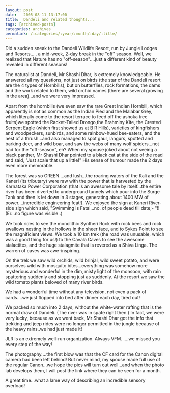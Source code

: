 ```yaml
---
layout: post
date:	2005-08-11 13:17:00
title:  Dandeli and related thoughts...
tags: [archived-posts]
categories: archives
permalink: /:categories/:year/:month/:day/:title/
---
```

Did a sudden sneak to the Dandeli Wildlife Resort, run by Jungle Lodges and Resorts..... a mid-week, 2-day break in the "off" season. Well, we realized that Nature has no "off-season"....just a different kind of beauty revealed in different seasons!

The naturalist at Dandeli, Mr Shashi Dhar, is extremely knowledgeable. He answered all my questions, not just on birds (the star of the Dandeli resort are the 4 types of Hornbills), but on butterflies, rock formations, the dams and the work related to them, wild orchid names (there are several growing in the area)...and we were very impressed.

Apart from the hornbills (we even saw the rare Great Indian Hornbill, which apparently is not as common as the Indian Pied and the Malabar Grey, which literally come to the resort terrace to feed off the ashoka tree fruits)we spotted the Racket-Tailed Drongo,the Brahminy Kite, the Crested Serpent Eagle (which <LJ user="Kalyan"> first showed us at B R Hills), varieties of kingfishers and woodpeckers, sunbirds, and some rainbow-hued bee-eaters, and the nest of a thrush...and also managed to spot gaur, langurs, spotted and barking deer, and wild boar, and saw the webs of many wolf spiders...not bad for the "off-season", eh? When my spouse joked about not seeing a black panther, Mr Shashi Dhar pointed to a black cat at the side of the road and said, "Just scale that up a little!" His sense of humour made the 2 days even more memorable.

The forest was so GREEN....and lush...the roaring waters of the Kali and the Kaneri (its tributary) were raw with the power that is harvested by the Karnataka Power Corporation (that is an awesome tale by itself...the entire river has been diverted to underground tunnels which pour into the Surge Tank and then is let down in 3 stages, generating about 1400 MW of power....incredible engineering feat!). We enjoyed the sign at Kaneri River-side sign  which said, "Swimming is Fatal...no. of people dead till date;- "!! (Er...no figure was visible..)

 We took rides to see the monolithic Syntheri Rock with rock bees and rock swallows nesting in the hollows in the sheer face, and to Sykes Point to see the magnificient views. We took a 10 km trek (the road was unusable, which was a good thing for us!) to the Cavala Caves to see the awesome stalactites, and the huge stalagmite that is revered as a Shiva Linga. The warren of caves was awe-inspiring. 

On the trek we saw wild orchids, wild brinjal, wild sweet potato, and were ourselves wild with mosquito bites...everything was somehow more mysterious and wonderful in the dim, misty light of the monsoon, with rain spattering suddenly and stopping just as suddenly. At the resort we saw the wild tomato plants beloved of many river birds.

We had a wonderful time without any television, not even a pack of cards....we just flopped into bed after dinner each day, tired out! 

We packed so much into 2 days, without the white-water rafting that is the normal draw of Dandeli. (The river was in spate right then.) In fact, we were very lucky, because as we went back, Mr Shashi Dhar got the info that trekking and jeep rides were no longer permitted in the jungle because of the heavy rains..we had just made it!

JLR is an extremely well-run organization. Always VFM. <LJ user="Kalyan">....we missed you every step of the way! 

The photography....the first blow was that the CF card for the Canon digital camera had been left behind! But never mind, my spouse made full use of the regular Canon...we hope the pics will turn out well...and when the photo lab develops them, I will post the link where they can be seen for a month.

A great time...what a lame way of describing an incredible sensory overload!
